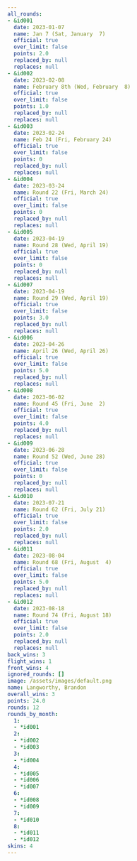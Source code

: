 ```yaml
---
all_rounds:
- &id001
  date: 2023-01-07
  name: Jan 7 (Sat, January  7)
  official: true
  over_limit: false
  points: 2.0
  replaced_by: null
  replaces: null
- &id002
  date: 2023-02-08
  name: February 8th (Wed, February  8)
  official: true
  over_limit: false
  points: 1.0
  replaced_by: null
  replaces: null
- &id003
  date: 2023-02-24
  name: Feb 24 (Fri, February 24)
  official: true
  over_limit: false
  points: 0
  replaced_by: null
  replaces: null
- &id004
  date: 2023-03-24
  name: Round 22 (Fri, March 24)
  official: true
  over_limit: false
  points: 0
  replaced_by: null
  replaces: null
- &id005
  date: 2023-04-19
  name: Round 28 (Wed, April 19)
  official: true
  over_limit: false
  points: 0
  replaced_by: null
  replaces: null
- &id007
  date: 2023-04-19
  name: Round 29 (Wed, April 19)
  official: true
  over_limit: false
  points: 3.0
  replaced_by: null
  replaces: null
- &id006
  date: 2023-04-26
  name: April 26 (Wed, April 26)
  official: true
  over_limit: false
  points: 5.0
  replaced_by: null
  replaces: null
- &id008
  date: 2023-06-02
  name: Round 45 (Fri, June  2)
  official: true
  over_limit: false
  points: 4.0
  replaced_by: null
  replaces: null
- &id009
  date: 2023-06-28
  name: Round 52 (Wed, June 28)
  official: true
  over_limit: false
  points: 0
  replaced_by: null
  replaces: null
- &id010
  date: 2023-07-21
  name: Round 62 (Fri, July 21)
  official: true
  over_limit: false
  points: 2.0
  replaced_by: null
  replaces: null
- &id011
  date: 2023-08-04
  name: Round 68 (Fri, August  4)
  official: true
  over_limit: false
  points: 5.0
  replaced_by: null
  replaces: null
- &id012
  date: 2023-08-18
  name: Round 74 (Fri, August 18)
  official: true
  over_limit: false
  points: 2.0
  replaced_by: null
  replaces: null
back_wins: 3
flight_wins: 1
front_wins: 4
ignored_rounds: []
image: /assets/images/default.png
name: Langworthy, Brandon
overall_wins: 3
points: 24.0
rounds: 12
rounds_by_month:
  1:
  - *id001
  2:
  - *id002
  - *id003
  3:
  - *id004
  4:
  - *id005
  - *id006
  - *id007
  6:
  - *id008
  - *id009
  7:
  - *id010
  8:
  - *id011
  - *id012
skins: 4
---
```

